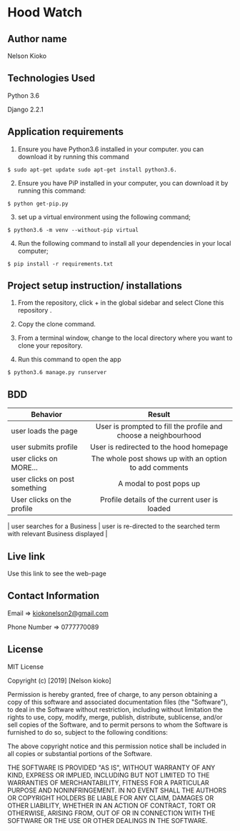 # Hood Watch

## Author name

Nelson Kioko

## Technologies Used

Python 3.6

Django 2.2.1

## Application requirements

1. Ensure you have Python3.6 installed in your computer. you can download it by running this command

`$ sudo apt-get update sudo apt-get install python3.6.`

2. Ensure you have PiP installed in your computer, you can download it by running this command:

`$ python get-pip.py`

3. set up a virtual environment using the following command;

`$ python3.6 -m venv --without-pip virtual`

4. Run the following command to install all your dependencies in your local computer;

`$ pip install -r requirements.txt`

## Project setup instruction/ installations


1. From the repository, click + in the global sidebar and select Clone this repository .

2.  Copy the clone command.

3.  From a terminal window, change to the local directory where you want to clone your repository.



4. Run this command to open the app

`$ python3.6 manage.py runserver`


## BDD

| Behavior        | Result |
| ------------- |:----:|
| user loads the page | User is prompted to fill the profile and choose a neighbourhood|
| user submits profile| User is redirected to the hood homepage
| user clicks on MORE... |The whole post shows up with an option to add comments|
| user clicks on post something | A modal to post pops up|
| User clicks on the profile | Profile details of the current user is loaded |

| user searches for a Business | user is re-directed to the searched term with relevant Business displayed |




## Live link

Use this link to see the web-page  



## Contact Information

Email => kiokonelson2@gmail.com

Phone Number => 0777770089

## License

MIT License

Copyright (c) [2019] [Nelson kioko]

Permission is hereby granted, free of charge, to any person obtaining a copy
of this software and associated documentation files (the "Software"), to deal
in the Software without restriction, including without limitation the rights
to use, copy, modify, merge, publish, distribute, sublicense, and/or sell
copies of the Software, and to permit persons to whom the Software is
furnished to do so, subject to the following conditions:

The above copyright notice and this permission notice shall be included in all
copies or substantial portions of the Software.

THE SOFTWARE IS PROVIDED "AS IS", WITHOUT WARRANTY OF ANY KIND, EXPRESS OR
IMPLIED, INCLUDING BUT NOT LIMITED TO THE WARRANTIES OF MERCHANTABILITY,
FITNESS FOR A PARTICULAR PURPOSE AND NONINFRINGEMENT. IN NO EVENT SHALL THE
AUTHORS OR COPYRIGHT HOLDERS BE LIABLE FOR ANY CLAIM, DAMAGES OR OTHER
LIABILITY, WHETHER IN AN ACTION OF CONTRACT, TORT OR OTHERWISE, ARISING FROM,
OUT OF OR IN CONNECTION WITH THE SOFTWARE OR THE USE OR OTHER DEALINGS IN THE
SOFTWARE.
